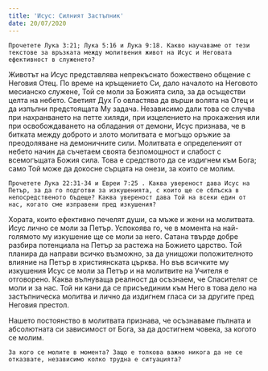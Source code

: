 ```yaml
---
title: 'Исус: Силният Застъпник'
date: 20/07/2020
---
```


`Прочетете Лука 3:21; Лука 5:16 и Лука 9:18. Какво научаваме от тези текстове за връзката между молитвения живот на Исус и Неговата ефективност в служенето?`

Животът на Исус представлява непрекъснато божествено общение с Неговия Отец. По време на кръщението Си, дало началото на Неговото месианско служене, Той се моли за Божията сила, за да осъществи целта на небето. Светият Дух Го овластява да върши волята на Отец и да изпълни предстоящата Му задача. Независимо дали това се случва при нахранването на петте хиляди, при изцелението на прокажения или при освобождаването на обладания от демони, Исус признава, че в битката между доброто и злото молитвата е могъщо оръжие за преодоляване на демоничните сили. Молитвата е определеният от небето начин да съчетаем своята безпомощност и слабост с всемогъщата Божия сила. Това е средството да се издигнем към Бога; само Той може да докосне сърцата на онези, за които се молим.

`Прочетете Лука 22:31-34 и Евреи 7:25 . Каква увереност дава Исус на Петър, за да го подготви за изкушенията, с които ще се сблъска в непосредственото бъдеще? Каква увереност дава Той на всеки един от нас, когато сме изправени пред изкушения?`

Хората, които ефективно печелят души, са мъже и жени на молитвата. Исус лично се моли за Петър. Успокоява го, че в момента на най-голямото му изкушение ще се моли за него. Сатана твърде добре разбира потенциала на Петър за растежа на Божието царство. Той планира да направи всичко възможно, за да унищожи положителното влияние на Петър в християнската църква. Но във всичките му изкушения Исус се моли за Петър и на молитвите на Учителя е отговорено. Каква вълнуваща реалност да осъзнаем, че Спасителят се моли и за нас. Той ни кани да се присъединим към Него в това дело на застъпническа молитва и лично да издигнем гласа си за другите пред Неговия престол.

Нашето постоянство в молитвата признава, че осъзнаваме пълната и абсолютната си зависимост от Бога, за да достигнем човека, за когото се молим.

`За кого се молите в момента? Защо е толкова важно никога да не се отказвате, независимо колко трудна е ситуацията?`